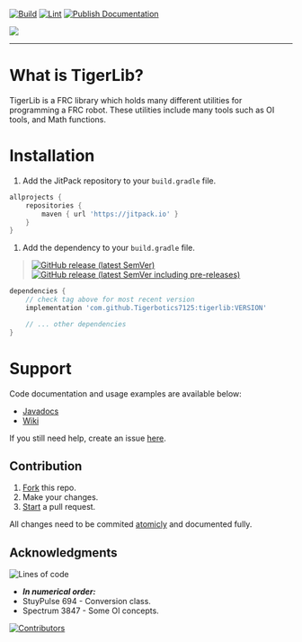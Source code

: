 [![Build](https://github.com/Tigerbotics7125/TigerLib/actions/workflows/Build.yaml/badge.svg)](https://github.com/Tigerbotics7125/TigerLib/actions/workflows/Build.yaml)
[![Lint](https://github.com/Tigerbotics7125/TigerLib/actions/workflows/Lint.yaml/badge.svg)](https://github.com/Tigerbotics7125/TigerLib/actions/workflows/Lint.yaml)
[![Publish Documentation](https://github.com/Tigerbotics7125/TigerLib/actions/workflows/Documentation.yaml/badge.svg)](https://github.com/Tigerbotics7125/TigerLib/actions/workflows/Documentation.yaml)

[![](https://jitpack.io/v/Tigerbotics7125/tigerlib.svg)](https://jitpack.io/#Tigerbotics7125/tigerlib)

---

# What is TigerLib?
TigerLib is a FRC library which holds many different utilities for programming a FRC robot. These utilities include many tools such as OI tools, and Math functions.

# Installation

1. Add the JitPack repository to your `build.gradle` file.
``` groovy
allprojects {
    repositories {
        maven { url 'https://jitpack.io' }
    }
}
```

1. Add the dependency to your `build.gradle` file.
> [![GitHub release (latest SemVer)](https://img.shields.io/github/v/release/tigerbotics7125/tigerlib?color=00aaff&label=Latest%3A)](https://github.com/Tigerbotics7125/TigerLib/releases)
> [![GitHub release (latest SemVer including pre-releases)](https://img.shields.io/github/v/release/tigerbotics7125/tigerlib?color=ffff00&include_prereleases&label=pre-release%3A)](https://github.com/Tigerbotics7125/TigerLib/releases)
```groovy
dependencies {
    // check tag above for most recent version
    implementation 'com.github.Tigerbotics7125:tigerlib:VERSION'

    // ... other dependencies
}
```

# Support

Code documentation and usage examples are available below:

* [Javadocs](https://tigerbotics7125.github.io/TigerLib/)
* [Wiki](https://github.com/Tigerbotics7125/TigerLib/wiki)

If you still need help, create an issue [here](https://github.com/Tigerbotics7125/TigerLib/issues/new).

## Contribution

1. [Fork](https://github.com/Tigerbotics7125/TigerLib/fork) this repo.
1. Make your changes.
1. [Start](https://github.com/Tigerbotics7125/TigerLib/compare) a pull request.

All changes need to be commited [atomicly](https://www.freshconsulting.com/insights/blog/atomic-commits/) and documented fully.


## Acknowledgments
![Lines of code](https://img.shields.io/tokei/lines/github/tigerbotics7125/TigerLib?style=plastic)
* ***In numerical order:***
* StuyPulse 694 - Conversion class.
* Spectrum 3847 - Some OI concepts.

[![Contributors](https://contrib.rocks/image?repo=Tigerbotics7125/TigerLib)](https://github.com/Tigerbotics7125/TigerLib/graphs/contributors)

